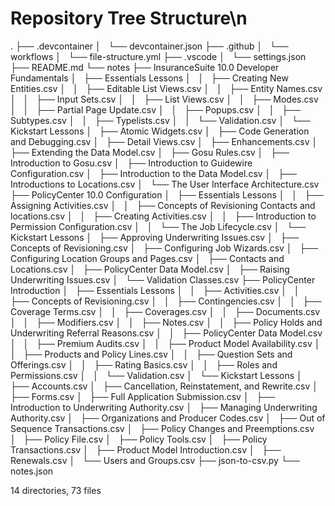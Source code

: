 # Repository Tree Structure\n
.
├── .devcontainer
│   └── devcontainer.json
├── .github
│   └── workflows
│       └── file-structure.yml
├── .vscode
│   └── settings.json
├── README.md
└── notes
    ├── InsuranceSuite 10.0 Developer Fundamentals
    │   ├── Essentials Lessons
    │   │   ├── Creating New Entities.csv
    │   │   ├── Editable List Views.csv
    │   │   ├── Entity Names.csv
    │   │   ├── Input Sets.csv
    │   │   ├── List Views.csv
    │   │   ├── Modes.csv
    │   │   ├── Partial Page Update.csv
    │   │   ├── Popups.csv
    │   │   ├── Subtypes.csv
    │   │   ├── Typelists.csv
    │   │   └── Validation.csv
    │   └── Kickstart Lessons
    │       ├── Atomic Widgets.csv
    │       ├── Code Generation and Debugging.csv
    │       ├── Detail Views.csv
    │       ├── Enhancements.csv
    │       ├── Extending the Data Model.csv
    │       ├── Gosu Rules.csv
    │       ├── Introduction to Gosu.csv
    │       ├── Introduction to Guidewire Configuration.csv
    │       ├── Introduction to the Data Model.csv
    │       ├── Introductions to Locations.csv
    │       └── The User Interface Architecture.csv
    ├── PolicyCenter 10.0 Configuration
    │   ├── Essentials Lessons
    │   │   ├── Assigning Activities.csv
    │   │   ├── Concepts of Revisioning Contacts and locations.csv
    │   │   ├── Creating Activities.csv
    │   │   ├── Introduction to Permission Configuration.csv
    │   │   └── The Job Lifecycle.csv
    │   └── Kickstart Lessons
    │       ├── Approving Underwriting Issues.csv
    │       ├── Concepts of Revisioning.csv
    │       ├── Configuring Job Wizards.csv
    │       ├── Configuring Location Groups and Pages.csv
    │       ├── Contacts and Locations.csv
    │       ├── PolicyCenter Data Model.csv
    │       ├── Raising Underwriting Issues.csv
    │       └── Validation Classes.csv
    ├── PolicyCenter Introduction
    │   ├── Essentials Lessons
    │   │   ├── Activities.csv
    │   │   ├── Concepts of Revisioning.csv
    │   │   ├── Contingencies.csv
    │   │   ├── Coverage Terms.csv
    │   │   ├── Coverages.csv
    │   │   ├── Documents.csv
    │   │   ├── Modifiers.csv
    │   │   ├── Notes.csv
    │   │   ├── Policy Holds and Underwriting Referral Reasons.csv
    │   │   ├── PolicyCenter Data Model.csv
    │   │   ├── Premium Audits.csv
    │   │   ├── Product Model Availability.csv
    │   │   ├── Products and Policy Lines.csv
    │   │   ├── Question Sets and Offerings.csv
    │   │   ├── Rating Basics.csv
    │   │   ├── Roles and Permissions.csv
    │   │   └── Validation.csv
    │   └── Kickstart Lessons
    │       ├── Accounts.csv
    │       ├── Cancellation, Reinstatement, and Rewrite.csv
    │       ├── Forms.csv
    │       ├── Full Application Submission.csv
    │       ├── Introduction to Underwriting Authority.csv
    │       ├── Managing Underwriting Authority.csv
    │       ├── Organizations and Producer Codes.csv
    │       ├── Out of Sequence Transactions.csv
    │       ├── Policy Changes and Preemptions.csv
    │       ├── Policy File.csv
    │       ├── Policy Tools.csv
    │       ├── Policy Transactions.csv
    │       ├── Product Model Introduction.csv
    │       ├── Renewals.csv
    │       └── Users and Groups.csv
    ├── json-to-csv.py
    └── notes.json

14 directories, 73 files
